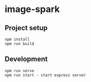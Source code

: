 # image-spark

## Project setup
```
npm install
npm run build
```
## Development 
```
npm run serve
npm run start - start express server
```
